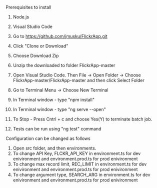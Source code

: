 Prerequisites to install 
1. Node.js
2. Visual Studio Code

1. Go to https://github.com/jmusku/FlickrApp.git
2. Click "Clone or Download"
3. Choose Download Zip
4. Unzip the downloaded to folder FlickrApp-master
5. Open Visual Studio Code. Then File -> Open Folder -> Choose FlickrApp-master/FlickrApp-master and then click Select Folder
6. Go to Terminal Menu -> Choose New Terminal
7. In Terminal window - type "npm install"
8. In Terminal window - type "ng serve --open"
9. To Stop - Press Cntrl + c and choose Yes(Y) to terminate batch job.
10. Tests can be run using "ng test" command

Configuration can be changed as follows
1. Open src folder, and then environments.
2. To change API Key, FLCKR_API_KEY in environment.ts for dev enivironment and environment.prod.ts for prod enivironment
3. To change max record limit, REC_LIMIT in environment.ts for dev enivironment and environment.prod.ts for prod enivironment
4. To change argument type, SEARCH_ARG in environment.ts for dev enivironment and environment.prod.ts for prod enivironment